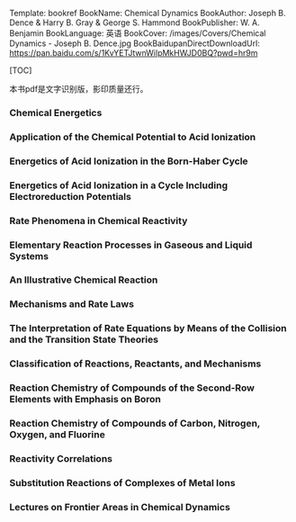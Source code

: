 Template: bookref
BookName: Chemical Dynamics
BookAuthor: Joseph B. Dence & Harry B. Gray & George S. Hammond
BookPublisher: W. A. Benjamin
BookLanguage: 英语
BookCover: /images/Covers/Chemical Dynamics - Joseph B. Dence.jpg
BookBaidupanDirectDownloadUrl: https://pan.baidu.com/s/1KvYETJtwnWilpMkHWJD0BQ?pwd=hr9m 


[TOC]

本书pdf是文字识别版，影印质量还行。

### Chemical Energetics

### Application of the Chemical Potential to Acid Ionization

### Energetics of Acid Ionization in the Born-Haber Cycle

### Energetics of Acid Ionization in a Cycle Including Electroreduction Potentials

### Rate Phenomena in Chemical Reactivity

### Elementary Reaction Processes in Gaseous and Liquid Systems

### An Illustrative Chemical Reaction

### Mechanisms and Rate Laws

### The Interpretation of Rate Equations by Means of the Collision and the Transition State Theories

### Classification of Reactions, Reactants, and Mechanisms

### Reaction Chemistry of Compounds of the Second-Row Elements with Emphasis on Boron

### Reaction Chemistry of Compounds of Carbon, Nitrogen, Oxygen, and Fluorine

### Reactivity Correlations

### Substitution Reactions of Complexes of Metal Ions

### Lectures on Frontier Areas in Chemical Dynamics


